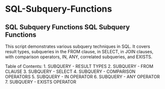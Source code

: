 # SQL-Subquery-Functions
SQL Subquery Functions
   SQL Subquery Functions
-------------------------------------------------------------------------------
   This script demonstrates various subquery techniques in SQL.
   It covers result types, subqueries in the FROM clause, in SELECT, in JOIN clauses,
   with comparison operators, IN, ANY, correlated subqueries, and EXISTS.
   
   Table of Contents:
     1. SUBQUERY - RESULT TYPES
     2. SUBQUERY - FROM CLAUSE
     3. SUBQUERY - SELECT
     4. SUBQUERY - COMPARISON OPERATORS 
     5. SUBQUERY - IN OPERATOR
     6. SUBQUERY - ANY OPERATOR
     7. SUBQUERY - EXISTS OPERATOR
